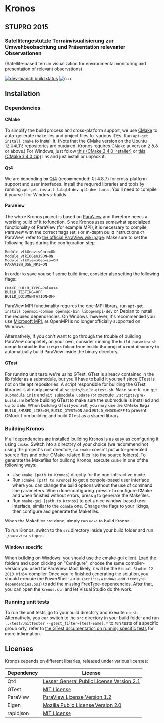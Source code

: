 Kronos
======

STUPRO 2015
-----------

### Satellitengestützte Terrainvisualisierung zur Umweltbeobachtung und Präsentation relevanter Observationen
(Satellite-based terrain visualization for environmental monitoring and presentation of relevant observations)

[![dev-branch build status](https://magnum.travis-ci.com/quappi/STUPRO.svg?token=YqyzbapTc49r8AJqkBGb&branch=develop)](https://magnum.travis-ci.com/quappi/STUPRO/) ![c++](https://img.shields.io/badge/language-C++-blue.svg)

Installation
------------

### Dependencies

#### CMake
To simplify the build process and cross-platform support, we use [CMake](https://cmake.org/) to auto-generate makefiles and project files for various IDEs. Run `apt-get install cmake` to install it. (Note that the CMake version on the Ubuntu 12.04LTS repositories are outdated. Kronos requires CMake at version 2.8.8 or above.)
For Windows, just follow [this (CMake 3.4.0 installer)](https://cmake.org/files/v3.4/cmake-3.4.0-win32-x86.exe) or [this (CMake 3.4.0 zip)](https://cmake.org/files/v3.4/cmake-3.4.0-win32-x86.zip) link and just install or unpack it.

#### Qt4
We are depending on [Qt4](http://www.qt.io/) (recommended: Qt 4.8.7) for cross-platform support and user interfaces. Install the required libraries and tools by running `apt-get install libqt4-dev qt4-dev-tools`. You'll need to compile it yourself for Windows-builds.

#### ParaView
The whole Kronos project is based on [ParaView](https://github.com/Kitware/ParaView) and therefore needs a working build of it to function. Since Kronos uses somewhat specialized functionality of ParaView (for example MPI), it is necessary to compile ParaView with the correct flags set. For in-depth build instructions of ParaView, refer to [the official ParaView wiki page](http://www.paraview.org/Wiki/ParaView:Build_And_Install). Make sure to set the following flags during the configuration step:
```
Module_vtkGeovisCore=ON
Module_vtkIOGeoJSON=ON
Module_vtkViewsGeovis=ON
PARAVIEW_USE_MPI=ON
```
In order to save yourself some build time, consider also setting the following flags:
```
CMAKE_BUILD_TYPE=Release
BUILD_TESTING=OFF
BUILD_DOCUMENTATION=OFF
```
ParaView MPI functionality requires the openMPI library, run `apt-get install openmpi-common openmpi-bin libopenmpi-dev` on Debian to install the required dependencies. On Windows, however, it's recommended you use [Microsoft MPI](https://www.microsoft.com/en-us/download/details.aspx?id=49926), as OpenMPI is no longer officially supported on Windows.

Alternatively, if you don't want to go through the trouble of building ParaView completely on your own, consider running the `build-paraview.sh` script located in the `scripts` folder from inside the project's root directory to automatically build ParaView inside the binary directory.

#### GTest
For running unit tests we're using [GTest](https://github.com/google/googletest/). GTest is already contained in the lib folder as a submodule, but you'll have to build it yourself since GTest is not on the apt repositories. A script responsible for building the GTest libraries is already present at `scripts/build-gtest.sh`. Make sure to run `git submodule init` and `git submodule update` (or execute `./scripts/pre-build.sh`) before building GTest to make sure the submodule is installed and up to date. When building GTest yourself, you may use the CMake flags `BUILD_SHARED_LIBS=ON`, `BUILD_GTEST=ON` and `BUILD_GMOCK=OFF` to prevent GMock from building and build GTest as a shared library.

### Building Kronos
If all dependencies are installed, building Kronos is as easy as configuring it using `cmake`. Switch into a directory of your choice (we recommend not using the project's root directory, so `cmake` doesn't put auto-generated source files and other CMake-related files into the source folders). To generate the Makefiles for building Kronos, execute `cmake` in one of the following ways:
* Use `cmake [path to Kronos]` directly for the non-interactive mode.
* Run `ccmake [path to Kronos]` to get a console-based user interface where you can change the build options without the use of command line parameters. When done configuring, press `c` to configure CMake and when finished without errors, press `g` to generate the Makefiles.
* Run `cmake-gui [path to Kronos]` to get a nice window-based user interface, similar to the `ccmake` one. Change the flags to your likings, then configure and generate the Makefiles.

When the Makefiles are done, simply run `make` to build Kronos.

To run Kronos, switch to the `src` directory inside your build folder and run `./paraview_stupro`.

#### Windows specific
When building on Windows, you should use the cmake-gui client. Load the folders and upon clicking on "Configure", choose the same compiler-version you used for ParaView. Most likely, it will be the `Visual Studio 12 2013 Win64`-compiler. Once you're finished generating the solution, you should execute the PowerShell-script (`scripts/windows-add-freetype-dependencies.ps1`) to add the missing FreeType-dependencies.
After that, you can open the `kronos.sln` and let Visual Studio do the work.

### Running unit tests
To run the unit tests, go to your build directory and execute `ctest`. Alternatively, you can switch to the `src` directory in your build folder and run `../test/UnitTester --gtest_filter=[test-name].*` to run tests of a specific group only, refer to [the GTest documentation on running specific tests](https://github.com/google/googletest/blob/master/googletest/docs/AdvancedGuide.md#running-a-subset-of-the-tests) for more information.

Licenses
--------

Kronos depends on different libraries, released under various licenses:

Dependency | License
-----------|---------
Qt4        | [Lesser General Public License Version 2.1](http://www.gnu.org/licenses/old-licenses/lgpl-2.1.html)
GTest      | [MIT License](https://github.com/google/googletest/blob/master/googletest/LICENSE)
ParaView   | [ParaView License Version 1.2](https://github.com/Kitware/ParaView/blob/master/License_v1.2.txt)
Eigen      | [Mozilla Public License Version 2.0](https://www.mozilla.org/en-US/MPL/2.0/)
rapidjson  | [MIT License](https://github.com/miloyip/rapidjson/blob/v1.0.2/license.txt)
